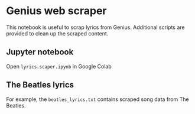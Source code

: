 # Genius web scraper
This notebook is useful to scrap lyrics from Genius. Additional scripts are provided to clean up the scraped content.

## Jupyter notebook
Open `lyrics.scaper.ipynb` in Google Colab

## The Beatles lyrics
For example, the `beatles_lyrics.txt` contains scraped song data from The Beatles.
